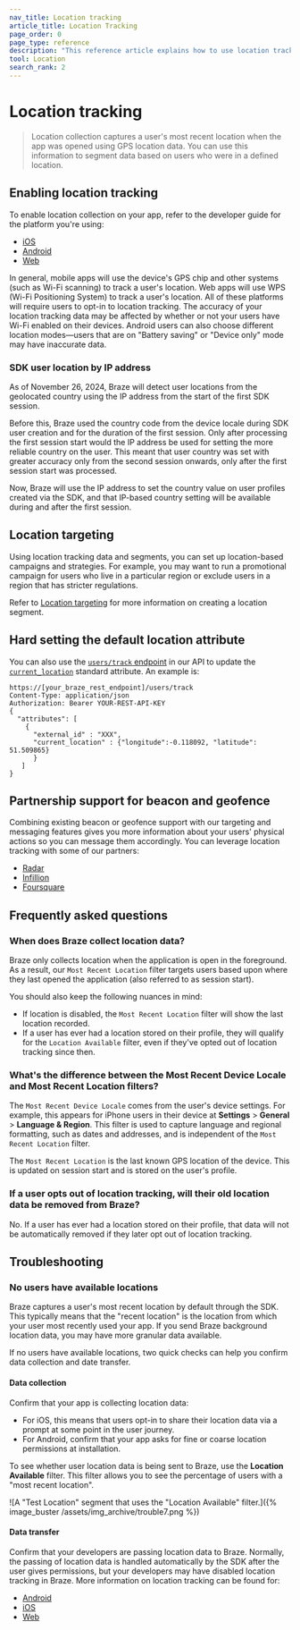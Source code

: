 ```yaml
---
nav_title: Location tracking
article_title: Location Tracking
page_order: 0
page_type: reference
description: "This reference article explains how to use location tracking and location targeting in your apps and which partners support location tracking."
tool: Location
search_rank: 2
---
```


# Location tracking

> Location collection captures a user's most recent location when the app was opened using GPS location data. You can use this information to segment data based on users who were in a defined location.

## Enabling location tracking

To enable location collection on your app, refer to the developer guide for the platform you're using:

- [iOS]({{site.baseurl}}/developer_guide/analytics/tracking_location/?sdktab=swift)
- [Android]({{site.baseurl}}/developer_guide/analytics/tracking_location/?sdktab=android)
- [Web]({{site.baseurl}}/developer_guide/analytics/tracking_location/?sdktab=web)

In general, mobile apps will use the device's GPS chip and other systems (such as Wi-Fi scanning) to track a user's location. Web apps will use WPS (Wi-Fi Positioning System) to track a user's location. All of these platforms will require users to opt-in to location tracking. The accuracy of your location tracking data may be affected by whether or not your users have Wi-Fi enabled on their devices. Android users can also choose different location modes—users that are on "Battery saving" or "Device only" mode may have inaccurate data.

### SDK user location by IP address

As of November 26, 2024, Braze will detect user locations from the geolocated country using the IP address from the start of the first SDK session. 

Before this, Braze used the country code from the device locale during SDK user creation and for the duration of the first session. Only after processing the first session start would the IP address be used for setting the more reliable country on the user. This meant that user country was set with greater accuracy only from the second session onwards, only after the first session start was processed.

Now, Braze will use the IP address to set the country value on user profiles created via the SDK, and that IP-based country setting will be available during and after the first session.

## Location targeting

Using location tracking data and segments, you can set up location-based campaigns and strategies. For example, you may want to run a promotional campaign for users who live in a particular region or exclude users in a region that has stricter regulations.

Refer to [Location targeting]({{site.baseurl}}/user_guide/engagement_tools/segments/location_targeting/) for more information on creating a location segment.

## Hard setting the default location attribute

You can also use the [`users/track` endpoint]({{site.baseurl}}/api/endpoints/user_data/post_user_track/) in our API to update the [`current_location`]({{site.baseurl}}/api/objects_filters/user_attributes_object/) standard attribute. An example is:

```
https://[your_braze_rest_endpoint]/users/track
Content-Type: application/json
Authorization: Bearer YOUR-REST-API-KEY
{
  "attributes": [ 
 	{
 	  "external_id" : "XXX",
 	  "current_location" : {"longitude":-0.118092, "latitude": 51.509865}
      }
   ]
}
```

## Partnership support for beacon and geofence

Combining existing beacon or geofence support with our targeting and messaging features gives you more information about your users' physical actions so you can message them accordingly. You can leverage location tracking with some of our partners: 

- [Radar]({{site.baseurl}}/partners/message_personalization/location/radar/)
- [Infillion]({{site.baseurl}}/partners/message_personalization/location/infillion/)
- [Foursquare]({{site.baseurl}}/partners/message_personalization/location/foursquare/)

## Frequently asked questions

### When does Braze collect location data?

Braze only collects location when the application is open in the foreground. As a result, our `Most Recent Location` filter targets users based upon where they last opened the application (also referred to as session start).

You should also keep the following nuances in mind:

- If location is disabled, the `Most Recent Location` filter will show the last location recorded.
- If a user has ever had a location stored on their profile, they will qualify for the `Location Available` filter, even if they've opted out of location tracking since then.

### What's the difference between the Most Recent Device Locale and Most Recent Location filters?

The `Most Recent Device Locale` comes from the user's device settings. For example, this appears for iPhone users in their device at **Settings** > **General** > **Language & Region**. This filter is used to capture language and regional formatting, such as dates and addresses, and is independent of the `Most Recent Location` filter.

The `Most Recent Location` is the last known GPS location of the device. This is updated on session start and is stored on the user's profile.

### If a user opts out of location tracking, will their old location data be removed from Braze?

No. If a user has ever had a location stored on their profile, that data will not be automatically removed if they later opt out of location tracking.

## Troubleshooting

### No users have available locations

Braze captures a user's most recent location by default through the SDK. This typically means that the "recent location" is the location from which your user most recently used your app. If you send Braze background location data, you may have more granular data available.

If no users have available locations, two quick checks can help you confirm data collection and date transfer.

#### Data collection

Confirm that your app is collecting location data:

- For iOS, this means that users opt-in to share their location data via a prompt at some point in the user journey. 
- For Android, confirm that your app asks for fine or coarse location permissions at installation.

To see whether user location data is being sent to Braze, use the **Location Available** filter. This filter allows you to see the percentage of users with a "most recent location".

![A "Test Location" segment that uses the "Location Available" filter.]({% image_buster /assets/img_archive/trouble7.png %})

#### Data transfer

Confirm that your developers are passing location data to Braze. Normally, the passing of location data is handled automatically by the SDK after the user gives permissions, but your developers may have disabled location tracking in Braze. More information on location tracking can be found for:
- [Android]({{site.baseurl}}/developer_guide/analytics/tracking_location?sdktab=android)
- [iOS]({{site.baseurl}}/developer_guide/analytics/tracking_location?sdktab=swift)
- [Web]({{site.baseurl}}/developer_guide/analytics/tracking_location?sdktab=web)